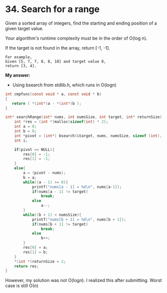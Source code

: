 # 34. Search for a range

Given a sorted array of integers, find the starting and ending position of a given target value.

Your algorithm's runtime complexity must be in the order of O(log n).

If the target is not found in the array, return [-1, -1].
````
For example,
Given [5, 7, 7, 8, 8, 10] and target value 8,
return [3, 4].
````


**My answer:** 

- Using bsearch from stdlib.h, which runs in O(log*n*)

````c
int cmpfunc(const void * a, const void * b)
{
   return ( *(int*)a - *(int*)b );
}

int* searchRange(int* nums, int numsSize, int target, int* returnSize) {
    int *res = (int *)malloc(sizeof(int) * 2);
    int a = 0;
    int b = 0;
    int *pivot = (int*) bsearch(&target, nums, numsSize, sizeof (int), cmpfunc);
    int i;

    if(pivot == NULL){
        res[0] = -1;
        res[1] = -1;
    }
    else{
        a = (pivot - nums);
        b = a;
        while((a - 1) >= 0){
            printf("nums[a - 1] = %d\n", nums[a-1]);
            if(nums[a - 1] != target)
                break;
            else
                a--;
        }
        while((b + 1) < numsSize){
            printf("nums[b + 1] = %d\n", nums[b + 1]);
            if(nums[b + 1] != target)
                break;
            else
                b++;
        }
        res[0] = a;
        res[1] = b;     
    }
    *(int *)returnSize = 2;
    return res;
}
````

However, my solution was not O(log*n*). I realized this after submitting. Worst case is still O(*n*)

